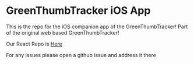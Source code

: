 # GreenThumbTracker iOS App

This is the repo for the iOS companion app of the GreenThumbTracker! Part of the original web based GreenThumbTracker! 

Our React Repo is [Here](https://github.com/aaron-parker-cs/greenthumbtracker.git)

For any issues please open a github issue and address it there
